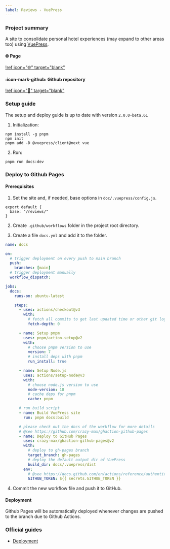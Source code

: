 ```yaml
---
label: Reviews - VuePress
---
```


### Project summary

A site to consolidate personal hotel experiences (may expand to other areas too) using <a href="https://v2.vuepress.vuejs.org/" target="_blank">VuePress</a>.

#### :globe_with_meridians: Page

[!ref icon=":globe_with_meridians:" target="blank"](https://aliciacyy.github.io/reviews/)

#### :icon-mark-github: Github repository

[!ref icon=":rocket:" target="blank"](https://github.com/aliciacyy/reviews)


### Setup guide

The setup and deploy guide is up to date with version `2.0.0-beta.61`

1. Initialization:

```
npm install -g pnpm 
npm init
pnpm add -D @vuepress/client@next vue
```

2. Run:
```
pnpm run docs:dev
```

### Deploy to Github Pages

#### Prerequisites

1. Set the site and, if needed, base options in `doc/.vuepress/config.js`.
```config.js.
export default {
  base: "/reviews/"
}
```

2. Create `.github/workflows` folder in the project root directory.

3. Create a file `docs.yml` and add it to the folder.

``` .github/workflows/docs.yml
name: docs

on:
  # trigger deployment on every push to main branch
  push:
    branches: [main]
  # trigger deployment manually
  workflow_dispatch:

jobs:
  docs:
    runs-on: ubuntu-latest

    steps:
      - uses: actions/checkout@v3
        with:
          # fetch all commits to get last updated time or other git log info
          fetch-depth: 0

      - name: Setup pnpm
        uses: pnpm/action-setup@v2
        with:
          # choose pnpm version to use
          version: 7
          # install deps with pnpm
          run_install: true

      - name: Setup Node.js
        uses: actions/setup-node@v3
        with:
          # choose node.js version to use
          node-version: 18
          # cache deps for pnpm
          cache: pnpm

      # run build script
      - name: Build VuePress site
        run: pnpm docs:build

      # please check out the docs of the workflow for more details
      # @see https://github.com/crazy-max/ghaction-github-pages
      - name: Deploy to GitHub Pages
        uses: crazy-max/ghaction-github-pages@v2
        with:
          # deploy to gh-pages branch
          target_branch: gh-pages
          # deploy the default output dir of VuePress
          build_dir: docs/.vuepress/dist
        env:
          # @see https://docs.github.com/en/actions/reference/authentication-in-a-workflow#about-the-github_token-secret
          GITHUB_TOKEN: ${{ secrets.GITHUB_TOKEN }}
```

4. Commit the new workflow file and push it to GitHub.

#### Deployment
Github Pages will be automatically deployed whenever changes are pushed to the branch due to Github Actions.


### Official guides
- <a href="https://vuepress.github.io/guide/deployment.html" target="_blank">Deployment</a>